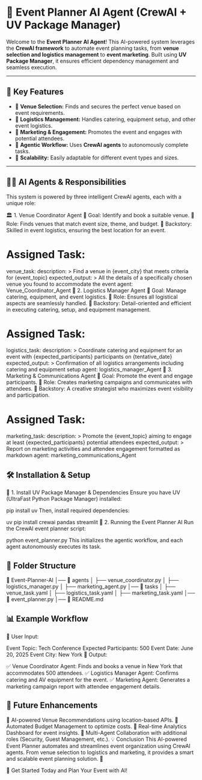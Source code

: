 # 🎉 Event Planner AI Agent (CrewAI + UV Package Manager)

Welcome to the **Event Planner AI Agent**! This AI-powered system leverages the **CrewAI framework** to automate event planning tasks, from **venue selection and logistics management** to **event marketing**. Built using **UV Package Manager**, it ensures efficient dependency management and seamless execution.

---

## 🚀 Key Features  

- 🔹 **Venue Selection:** Finds and secures the perfect venue based on event requirements.  
- 🔹 **Logistics Management:** Handles catering, equipment setup, and other event logistics.  
- 🔹 **Marketing & Engagement:** Promotes the event and engages with potential attendees.  
- 🔹 **Agentic Workflow:** Uses **CrewAI agents** to autonomously complete tasks.  
- 🔹 **Scalability:** Easily adaptable for different event types and sizes.  

---

## 🧑‍💼 AI Agents & Responsibilities
This system is powered by three intelligent CrewAI agents, each with a unique role:

🏛 1. Venue Coordinator Agent
📌 Goal: Identify and book a suitable venue.
📌 Role: Finds venues that match event size, theme, and budget.
📌 Backstory: Skilled in event logistics, ensuring the best location for an event.

# Assigned Task:

venue_task:
  description: >
    Find a venue in {event_city} 
    that meets criteria for {event_topic}
  expected_output: >
    All the details of a specifically chosen
    venue you found to accommodate the event
  agent: Venue_Coordinator_Agent
🚛 2. Logistics Manager Agent
📌 Goal: Manage catering, equipment, and event logistics.
📌 Role: Ensures all logistical aspects are seamlessly handled.
📌 Backstory: Detail-oriented and efficient in executing catering, setup, and equipment management.

# Assigned Task:
logistics_task: 
  description: >
    Coordinate catering and 
    equipment for an event 
    with {expected_participants} participants 
    on {tentative_date}
  expected_output: >
    Confirmation of all logistics arrangements
    including catering and equipment setup
  agent: logistics_manager_Agent
📢 3. Marketing & Communications Agent
📌 Goal: Promote the event and engage participants.
📌 Role: Creates marketing campaigns and communicates with attendees.
📌 Backstory: A creative strategist who maximizes event visibility and participation.

# Assigned Task:

marketing_task: 
  description: >
    Promote the {event_topic}
    aiming to engage at least
    {expected_participants} potential attendees
  expected_output: >
    Report on marketing activities
    and attendee engagement formatted as markdown
  agent: marketing_communications_Agent

  
## 🛠️ Installation & Setup
🔧 1. Install UV Package Manager & Dependencies
Ensure you have UV (UltraFast Python Package Manager) installed:

pip install uv
Then, install required dependencies:

uv pip install crewai pandas streamlit
🚀 2. Running the Event Planner AI
Run the CrewAI event planner script:

python event_planner.py
This initializes the agentic workflow, and each agent autonomously executes its task.

## 📌 Folder Structure

📂 Event-Planner-AI
│── 📂 agents
│   ├── venue_coordinator.py
│   ├── logistics_manager.py
│   ├── marketing_agent.py
│── 📂 tasks
│   ├── venue_task.yaml
│   ├── logistics_task.yaml
│   ├── marketing_task.yaml
│── 📜 event_planner.py
│── 📜 README.md



## 📊 Example Workflow
📍 User Input:

Event Topic: Tech Conference
Expected Participants: 500
Event Date: June 20, 2025
Event City: New York
📍 Output:

✅ Venue Coordinator Agent: Finds and books a venue in New York that accommodates 500 attendees.
✅ Logistics Manager Agent: Confirms catering and AV equipment for the event.
✅ Marketing Agent: Generates a marketing campaign report with attendee engagement details.

## 🌟 Future Enhancements
🔹 AI-powered Venue Recommendations using location-based APIs.
🔹 Automated Budget Management to optimize costs.
🔹 Real-time Analytics Dashboard for event insights.
🔹 Multi-Agent Collaboration with additional roles (Security, Guest Management, etc.).
💡 Conclusion
This AI-powered Event Planner automates and streamlines event organization using CrewAI agents. From venue selection to logistics and marketing, it provides a smart and scalable event planning solution. 🎉

🚀 Get Started Today and Plan Your Event with AI!

